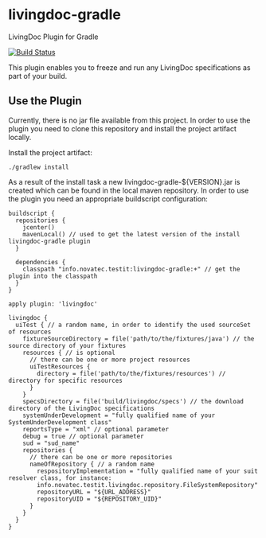 # livingdoc-gradle
LivingDoc Plugin for Gradle

[![Build Status](https://travis-ci.org/nachevn/livingdoc-gradle.svg?branch=master)](https://travis-ci.org/nachevn/livingdoc-gradle)

This plugin enables you to freeze and run any LivingDoc specifications as part of your build.

## Use the Plugin
Currently, there is no jar file available from this project. In order to use the plugin you need to clone this repository and install the project artifact locally.

Install the project artifact:

    ./gradlew install

As a result of the install task a new livingdoc-gradle-${VERSION}.jar is created which can be found in the local maven repository. In order to use the plugin you need an appropriate buildscript configuration:

    buildscript {
      repositories {
        jcenter()
        mavenLocal() // used to get the latest version of the install livingdoc-gradle plugin
      }

      dependencies {
        classpath "info.novatec.testit:livingdoc-gradle:+" // get the plugin into the classpath
      }
    }

    apply plugin: 'livingdoc'

    livingdoc {
      uiTest { // a random name, in order to identify the used sourceSet of resources
        fixtureSourceDirectory = file('path/to/the/fixtures/java') // the source directory of your fixtures
        resources { // is optional
          // there can be one or more project resources
          uiTestResources {
            directory = file('path/to/the/fixtures/resources') // directory for specific resources
          }
        }
        specsDirectory = file('build/livingdoc/specs') // the download directory of the LivingDoc specifications
        systemUnderDevelopment = "fully qualified name of your SystemUnderDevelopment class"
        reportsType = "xml" // optional parameter
        debug = true // optional parameter
        sud = "sud_name"
        repositories {
          // there can be one or more repositories
          nameOfRepository { // a random name
            respositoryImplementation = "fully qualified name of your suit resolver class, for instance:
            info.novatec.testit.livingdoc.repository.FileSystemRepository"
            repositoryURL = "${URL_ADDRESS}"
            repositoryUID = "${REPOSITORY_UID}"
          }
        }
      }
    }
